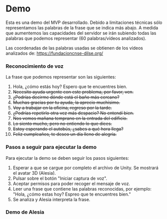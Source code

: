 # Demo

Esta es una demo del MVP desarrollado. Debido a limitaciones técnicas sólo representamos las palabras de la frase que se
indica más abajo. A medida que aumentemos las capacidades del servidor se irán subiendo todas las palabras que podemos
representar (60 palabras/vídeos analizados).

Las coordenadas de las palabras usadas se obtienen de los vídeos analizados de: https://fundacioncnse-dilse.org/

### Reconocimiento de voz

La frase que podemos representar son las siguientes:

1. Hola, ¿cómo estás hoy? Espero que te encuentres bien.
2. ~~Necesito ayuda urgente con este problema, por favor, ven.~~
3. ~~¿Podrías decirme dónde está el baño más cercano?~~
4. ~~Muchas gracias por tu ayuda, la aprecio muchísimo.~~
5. ~~Voy a trabajar en la oficina, regreso por la tarde.~~
6. ~~¿Podrías repetirlo otra vez más despacio? No entendí bien.~~
7. ~~Nos vemos mañana temprano en la entrada del edificio.~~
8. ~~Lo siento mucho, pero no entiendo lo que dices.~~
9. ~~Estoy esperando el autobús, ¿sabes a qué hora llega?~~
10. ~~Feliz cumpleaños, te deseo un día lleno de alegría.~~

### Pasos a seguir para ejecutar la demo

Para ejecutar la demo se deben seguir los pasos siguientes:

1. Esperar a que se cargue por completo el archivo de Unity. Se mostrará el avatar 3D (Alesia).
2. Pulsar sobre el botón "Iniciar captura de voz".
3. Aceptar permisos para poder recoger el mensaje de voz.
4. Leer una frase que contiene las palabras reconocidas, por ejemplo: "Hola, ¿cómo estas hoy? Espreo que te encuentres
   bien."
5. Se analiza y Alesia interpreta la frase.

### Demo de Alesia

<inline-frame src="https://alesia.aulapragmatica.es/demo" width="980px" height="680px" />
